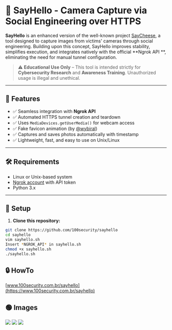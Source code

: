 # 📸 SayHello - Camera Capture via Social Engineering over HTTPS

**SayHello** is an enhanced version of the well-known project  [SayCheese](https://github.com/hangetzzu/saycheese), a tool designed to capture images from victims' cameras through social engineering. Building upon this concept, SayHello improves stability, simplifies execution, and integrates natively with the official **Ngrok API **, eliminating the need for manual tunnel configuration.

> ⚠️ **Educational Use Only** – This tool is intended strictly for **Cybersecurity Research** and **Awareness Training**. Unauthorized usage is illegal and unethical.

---

## 🚀 Features

- ✅ Seamless integration with **Ngrok API**
- ✅ Automated HTTPS tunnel creation and teardown
- ✅ Uses `MediaDevices.getUserMedia()` for webcam access
- ✅ Fake favicon animation (by [@wybiral](https://github.com/wybiral))
- ✅ Captures and saves photos automatically with timestamp
- ✅ Lightweight, fast, and easy to use on Unix/Linux

---

## 🛠️ Requirements

- Linux or Unix-based system
- [Ngrok account](https://ngrok.com/) with API token
- Python 3.x

---

## 🔧 Setup

1. **Clone this repository:**

```bash
git clone https://github.com/100security/sayhello
cd sayhello
vim sayhello.sh
Insert *NGROK_API* in sayhello.sh
chmod +x sayhello.sh
./sayhello.sh
```

## 🔒 HowTo
[www.100security.com.br/sayhello](https://www.100security.com.br/sayhello)


## 🟢 Images
![](https://www.100security.com.br/images/sayhello-04.png)
![](https://www.100security.com.br/images/sayhello-09.png)
![](https://www.100security.com.br/images/sayhello-11.png)
